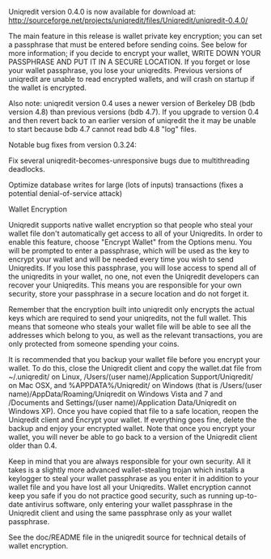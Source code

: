 Uniqredit version 0.4.0 is now available for download at:
http://sourceforge.net/projects/uniqredit/files/Uniqredit/uniqredit-0.4.0/

The main feature in this release is wallet private key encryption;
you can set a passphrase that must be entered before sending coins.
See below for more information; if you decide to encrypt your wallet,
WRITE DOWN YOUR PASSPHRASE AND PUT IT IN A SECURE LOCATION. If you
forget or lose your wallet passphrase, you lose your uniqredits.
Previous versions of uniqredit are unable to read encrypted wallets,
and will crash on startup if the wallet is encrypted.

Also note: uniqredit version 0.4 uses a newer version of Berkeley DB
(bdb version 4.8) than previous versions (bdb 4.7). If you upgrade
to version 0.4 and then revert back to an earlier version of uniqredit
the it may be unable to start because bdb 4.7 cannot read bdb 4.8
"log" files.


Notable bug fixes from version 0.3.24:

Fix several uniqredit-becomes-unresponsive bugs due to multithreading
deadlocks.

Optimize database writes for large (lots of inputs) transactions
(fixes a potential denial-of-service attack)


Wallet Encryption

Uniqredit supports native wallet encryption so that people who steal your
wallet file don't automatically get access to all of your Uniqredits.
In order to enable this feature, choose "Encrypt Wallet" from the
Options menu.  You will be prompted to enter a passphrase, which
will be used as the key to encrypt your wallet and will be needed
every time you wish to send Uniqredits.  If you lose this passphrase,
you will lose access to spend all of the uniqredits in your wallet,
no one, not even the Uniqredit developers can recover your Uniqredits.
This means you are responsible for your own security, store your
passphrase in a secure location and do not forget it.

Remember that the encryption built into uniqredit only encrypts the
actual keys which are required to send your uniqredits, not the full
wallet.  This means that someone who steals your wallet file will
be able to see all the addresses which belong to you, as well as the
relevant transactions, you are only protected from someone spending
your coins.

It is recommended that you backup your wallet file before you
encrypt your wallet.  To do this, close the Uniqredit client and
copy the wallet.dat file from ~/.uniqredit/ on Linux, /Users/(user
name)/Application Support/Uniqredit/ on Mac OSX, and %APPDATA%/Uniqredit/
on Windows (that is /Users/(user name)/AppData/Roaming/Uniqredit on
Windows Vista and 7 and /Documents and Settings/(user name)/Application
Data/Uniqredit on Windows XP).  Once you have copied that file to a
safe location, reopen the Uniqredit client and Encrypt your wallet.
If everything goes fine, delete the backup and enjoy your encrypted
wallet.  Note that once you encrypt your wallet, you will never be
able to go back to a version of the Uniqredit client older than 0.4.

Keep in mind that you are always responsible for your own security.
All it takes is a slightly more advanced wallet-stealing trojan which
installs a keylogger to steal your wallet passphrase as you enter it
in addition to your wallet file and you have lost all your Uniqredits.
Wallet encryption cannot keep you safe if you do not practice
good security, such as running up-to-date antivirus software, only
entering your wallet passphrase in the Uniqredit client and using the
same passphrase only as your wallet passphrase.

See the doc/README file in the uniqredit source for technical details
of wallet encryption.
